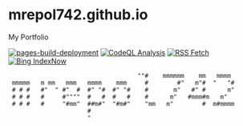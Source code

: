 # mrepol742.github.io
My Portfolio

[![pages-build-deployment](https://github.com/mrepol742/mrepol742.github.io/actions/workflows/pages/pages-build-deployment/badge.svg)](https://github.com/mrepol742/mrepol742.github.io/actions/workflows/pages/pages-build-deployment) [![CodeQL Analysis](https://github.com/mrepol742/mrepol742.github.io/actions/workflows/codeql-analysis.yml/badge.svg)](https://github.com/mrepol742/mrepol742.github.io/actions/workflows/codeql-analysis.yml) [![RSS Fetch](https://github.com/mrepol742/mrepol742.github.io/actions/workflows/rss.yml/badge.svg)](https://github.com/mrepol742/mrepol742.github.io/actions/workflows/rss.yml) [![Bing IndexNow](https://github.com/mrepol742/mrepol742.github.io/actions/workflows/index.yml/badge.svg)](https://github.com/mrepol742/mrepol742.github.io/actions/workflows/index.yml)


```
                                    ""#    mmmmmm    mm   mmmm 
 mmmmm   m mm   mmm   mmmm    mmm     #        #"   m"#  "   "#
 # # #   #"  " #"  #  #" "#  #" "#    #       m"   #" #      m"
 # # #   #     #""""  #   #  #   #    #      m"   #mmm#m   m"  
 # # #   #     "#mm"  ##m#"  "#m#"    "mm   m"        #  m#mmmm
                      #                                        
                      "                                        
```